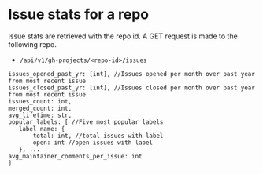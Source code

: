 # Issue stats for a repo

Issue stats are retrieved with the repo id.  A GET request is made to the following repo.

 - `/api/v1/gh-projects/<repo-id>/issues`
 
 ```
issues_opened_past_yr: [int], //Issues opened per month over past year from most recent issue
issues_closed_past_yr: [int], //Issues closed per month over past year from most recent issue
issues_count: int,
merged_count: int,
avg_lifetime: str,
popular_labels: [ //Five most popular labels
    label_name: {
        total: int, //total issues with label
        open: int //open issues with label
    }, ...
avg_maintainer_comments_per_issue: int
]


```
